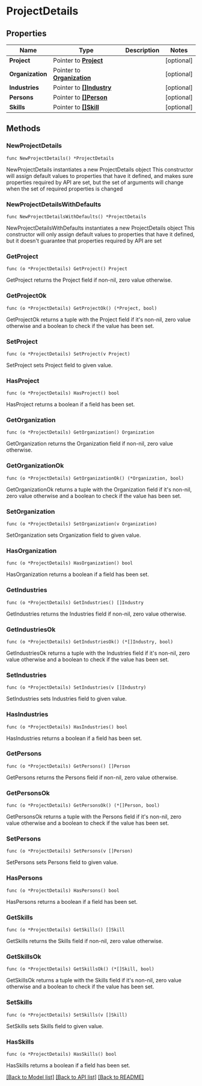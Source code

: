 # ProjectDetails

## Properties

Name | Type | Description | Notes
------------ | ------------- | ------------- | -------------
**Project** | Pointer to [**Project**](Project.md) |  | [optional] 
**Organization** | Pointer to [**Organization**](Organization.md) |  | [optional] 
**Industries** | Pointer to [**[]Industry**](Industry.md) |  | [optional] 
**Persons** | Pointer to [**[]Person**](Person.md) |  | [optional] 
**Skills** | Pointer to [**[]Skill**](Skill.md) |  | [optional] 

## Methods

### NewProjectDetails

`func NewProjectDetails() *ProjectDetails`

NewProjectDetails instantiates a new ProjectDetails object
This constructor will assign default values to properties that have it defined,
and makes sure properties required by API are set, but the set of arguments
will change when the set of required properties is changed

### NewProjectDetailsWithDefaults

`func NewProjectDetailsWithDefaults() *ProjectDetails`

NewProjectDetailsWithDefaults instantiates a new ProjectDetails object
This constructor will only assign default values to properties that have it defined,
but it doesn't guarantee that properties required by API are set

### GetProject

`func (o *ProjectDetails) GetProject() Project`

GetProject returns the Project field if non-nil, zero value otherwise.

### GetProjectOk

`func (o *ProjectDetails) GetProjectOk() (*Project, bool)`

GetProjectOk returns a tuple with the Project field if it's non-nil, zero value otherwise
and a boolean to check if the value has been set.

### SetProject

`func (o *ProjectDetails) SetProject(v Project)`

SetProject sets Project field to given value.

### HasProject

`func (o *ProjectDetails) HasProject() bool`

HasProject returns a boolean if a field has been set.

### GetOrganization

`func (o *ProjectDetails) GetOrganization() Organization`

GetOrganization returns the Organization field if non-nil, zero value otherwise.

### GetOrganizationOk

`func (o *ProjectDetails) GetOrganizationOk() (*Organization, bool)`

GetOrganizationOk returns a tuple with the Organization field if it's non-nil, zero value otherwise
and a boolean to check if the value has been set.

### SetOrganization

`func (o *ProjectDetails) SetOrganization(v Organization)`

SetOrganization sets Organization field to given value.

### HasOrganization

`func (o *ProjectDetails) HasOrganization() bool`

HasOrganization returns a boolean if a field has been set.

### GetIndustries

`func (o *ProjectDetails) GetIndustries() []Industry`

GetIndustries returns the Industries field if non-nil, zero value otherwise.

### GetIndustriesOk

`func (o *ProjectDetails) GetIndustriesOk() (*[]Industry, bool)`

GetIndustriesOk returns a tuple with the Industries field if it's non-nil, zero value otherwise
and a boolean to check if the value has been set.

### SetIndustries

`func (o *ProjectDetails) SetIndustries(v []Industry)`

SetIndustries sets Industries field to given value.

### HasIndustries

`func (o *ProjectDetails) HasIndustries() bool`

HasIndustries returns a boolean if a field has been set.

### GetPersons

`func (o *ProjectDetails) GetPersons() []Person`

GetPersons returns the Persons field if non-nil, zero value otherwise.

### GetPersonsOk

`func (o *ProjectDetails) GetPersonsOk() (*[]Person, bool)`

GetPersonsOk returns a tuple with the Persons field if it's non-nil, zero value otherwise
and a boolean to check if the value has been set.

### SetPersons

`func (o *ProjectDetails) SetPersons(v []Person)`

SetPersons sets Persons field to given value.

### HasPersons

`func (o *ProjectDetails) HasPersons() bool`

HasPersons returns a boolean if a field has been set.

### GetSkills

`func (o *ProjectDetails) GetSkills() []Skill`

GetSkills returns the Skills field if non-nil, zero value otherwise.

### GetSkillsOk

`func (o *ProjectDetails) GetSkillsOk() (*[]Skill, bool)`

GetSkillsOk returns a tuple with the Skills field if it's non-nil, zero value otherwise
and a boolean to check if the value has been set.

### SetSkills

`func (o *ProjectDetails) SetSkills(v []Skill)`

SetSkills sets Skills field to given value.

### HasSkills

`func (o *ProjectDetails) HasSkills() bool`

HasSkills returns a boolean if a field has been set.


[[Back to Model list]](../README.md#documentation-for-models) [[Back to API list]](../README.md#documentation-for-api-endpoints) [[Back to README]](../README.md)



